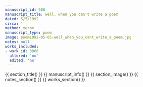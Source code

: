 ```yaml
---
manuscript_id: 508
manuscript_title: well, when you can't write a poem
dated: 5/5/1992
circa: ''
method: xerox
manuscript_type: poem
image: poem1992-05-05-well_when_you_cant_write_a_poem.jpg
notes: null
works_included:
- work_id: 3906
  altered: 'no'
  edited: 'no'
---
```


{{ section_title() }}
{{ manuscript_info() }}
{{ section_image() }}
{{ notes_section() }}
{{ works_section() }}
